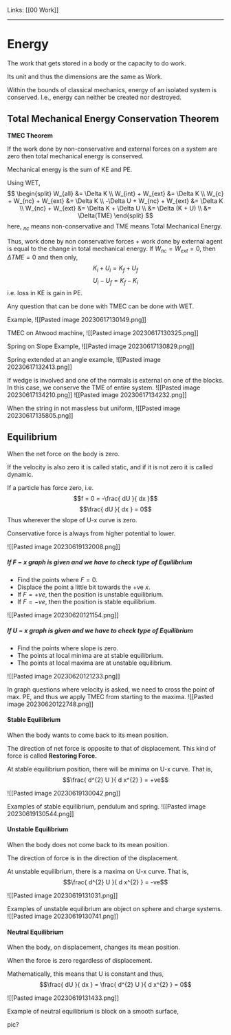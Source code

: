 Links: [[00 Work]]
___
# Energy
The work that gets stored in a body or the capacity to do work. 

Its unit and thus the dimensions are the same as Work. 

Within the bounds of classical mechanics, energy of an isolated system is conserved. I.e., energy can neither be created nor destroyed. 

## Total Mechanical Energy Conservation Theorem
**TMEC Theorem**

If the work done by non-conservative and external forces on a system are zero then total mechanical energy is conserved. 

Mechanical energy is the sum of KE and PE.

Using WET,
$$
\begin{split}
W_{all} &= \Delta K \\
W_{int} + W_{ext} &= \Delta K \\
W_{c} + W_{nc} + W_{ext} &= \Delta K \\
-\Delta U + W_{nc} + W_{ext} &= \Delta K \\
W_{nc} + W_{ext} &= \Delta K + \Delta U \\
&= \Delta (K + U) \\
&= \Delta(TME)
\end{split}
$$
here, $_{nc}$ means non-conservative and TME means Total Mechanical Energy. 

Thus, work done by non conservative forces + work done by external agent is equal to the change in total mechanical energy.
If $W_{nc} = W_{ext} = 0$, then $\Delta TME = 0$ and then only,
$$K_{i} + U_{i} = K_{f} + U_{f}$$
$$U_{i} - U_{f} = K_{f} - K_{i}$$
i.e. loss in KE is gain in PE.

Any question that can be done with TMEC can be done with WET. 

Example,
![[Pasted image 20230617130149.png]]


TMEC on Atwood machine,
![[Pasted image 20230617130325.png]]

Spring on Slope Example,
![[Pasted image 20230617130829.png]]

Spring extended at an angle example,
![[Pasted image 20230617132413.png]]

If wedge is involved and one of the normals is external on one of the blocks. In this case, we conserve the TME of entire system. 
![[Pasted image 20230617134210.png]]
![[Pasted image 20230617134232.png]]

When the string in not massless but uniform,
![[Pasted image 20230617135805.png]]

## Equilibrium
When the net force on the body is zero. 

If the velocity is also zero it is called static, and if it is not zero it is called dynamic. 

If a particle has force zero, i.e.
$$f = 0 = -\frac{ dU }{ dx }$$
$$\frac{ dU }{ dx } = 0$$
Thus wherever the slope of U-x curve is zero.

Conservative force is always from higher potential to lower. 

![[Pasted image 20230619132008.png]]

##### If $F-x$ graph is given and we have to check type of Equilibrium

- Find the points where $F = 0$. 
- Displace the point a little bit towards the +ve $x$.
- If $F = +ve$, then the position is unstable equilibrium.
- If $F = -ve$, then the position is stable equilibrium.

![[Pasted image 20230620121154.png]]

##### If $U-x$ graph is given and we have to check type of Equilibrium

- Find the points where slope is zero.
- The points at local minima are at stable equilibrium.
- The points at local maxima are at unstable equilibrium.

![[Pasted image 20230620121233.png]]

In graph questions where velocity is asked, we need to cross the point of max. PE, and thus we apply TMEC from starting to the maxima. 
![[Pasted image 20230620122748.png]]


#### Stable Equilibrium
When the body wants to come back to its mean position.

The direction of net force is opposite to that of displacement. This kind of force is called **Restoring Force.**

At stable equilibrium position, there will be minima on U-x curve. 
That is,
$$\frac{ d^{2} U }{ d x^{2} } = +ve$$

![[Pasted image 20230619130042.png]]

Examples of stable equilibrium, pendulum and spring. 
![[Pasted image 20230619130544.png]]


#### Unstable Equilibrium
When the body does not come back to its mean position. 

The direction of force is in the direction of the displacement.

At unstable equilibrium, there is a maxima on U-x curve.
That is,
$$\frac{ d^{2} U }{ d x^{2} } = -ve$$


![[Pasted image 20230619131031.png]]


Examples of unstable equilibrium are object on sphere and charge systems. 
![[Pasted image 20230619130741.png]]

#### Neutral Equilibrium
When the body, on displacement, changes its mean position. 

When the force is zero regardless of displacement. 

Mathematically, this means that U is constant and thus,
$$\frac{ dU }{ dx } = \frac{ d^{2} U }{ d x^{2} } = 0$$

![[Pasted image 20230619131433.png]]

Example of neutral equilibrium is block on a smooth surface,

pic?










